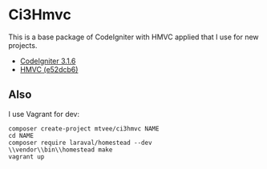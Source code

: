 Ci3Hmvc
=======

This is a base package of CodeIgniter with HMVC applied that I use for new projects.

- [CodeIgniter 3.1.6](http://codeigniter.com)
- [HMVC (e52dcb6)](http://bitbucket.org)

Also
----

I use Vagrant for dev:

    composer create-project mtvee/ci3hmvc NAME
    cd NAME
    composer require laraval/homestead --dev
    \\vendor\\bin\\homestead make
    vagrant up
